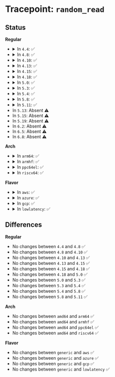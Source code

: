 # Tracepoint: <code>random_read</code>

## Status
<b>Regular</b>
<ul>
<li>
<details>
<summary>In <code>4.4</code>: ✅</summary>

Event:

```c
struct trace_event_raw_random_read {
    struct trace_entry ent;
    int got_bits;
    int need_bits;
    int pool_left;
    int input_left;
    char __data[0];
};
```
Function:

```c
void trace_event_raw_event_random_read(void *__data, int got_bits, int need_bits, int pool_left, int input_left);
```
</details>
</li>
<li>
<details>
<summary>In <code>4.8</code>: ✅</summary>

Event:

```c
struct trace_event_raw_random_read {
    struct trace_entry ent;
    int got_bits;
    int need_bits;
    int pool_left;
    int input_left;
    char __data[0];
};
```
Function:

```c
void trace_event_raw_event_random_read(void *__data, int got_bits, int need_bits, int pool_left, int input_left);
```
</details>
</li>
<li>
<details>
<summary>In <code>4.10</code>: ✅</summary>

Event:

```c
struct trace_event_raw_random_read {
    struct trace_entry ent;
    int got_bits;
    int need_bits;
    int pool_left;
    int input_left;
    char __data[0];
};
```
Function:

```c
void trace_event_raw_event_random_read(void *__data, int got_bits, int need_bits, int pool_left, int input_left);
```
</details>
</li>
<li>
<details>
<summary>In <code>4.13</code>: ✅</summary>

Event:

```c
struct trace_event_raw_random_read {
    struct trace_entry ent;
    int got_bits;
    int need_bits;
    int pool_left;
    int input_left;
    char __data[0];
};
```
Function:

```c
void trace_event_raw_event_random_read(void *__data, int got_bits, int need_bits, int pool_left, int input_left);
```
</details>
</li>
<li>
<details>
<summary>In <code>4.15</code>: ✅</summary>

Event:

```c
struct trace_event_raw_random_read {
    struct trace_entry ent;
    int got_bits;
    int need_bits;
    int pool_left;
    int input_left;
    char __data[0];
};
```
Function:

```c
void trace_event_raw_event_random_read(void *__data, int got_bits, int need_bits, int pool_left, int input_left);
```
</details>
</li>
<li>
<details>
<summary>In <code>4.18</code>: ✅</summary>

Event:

```c
struct trace_event_raw_random_read {
    struct trace_entry ent;
    int got_bits;
    int need_bits;
    int pool_left;
    int input_left;
    char __data[0];
};
```
Function:

```c
void trace_event_raw_event_random_read(void *__data, int got_bits, int need_bits, int pool_left, int input_left);
```
</details>
</li>
<li>
<details>
<summary>In <code>5.0</code>: ✅</summary>

Event:

```c
struct trace_event_raw_random_read {
    struct trace_entry ent;
    int got_bits;
    int need_bits;
    int pool_left;
    int input_left;
    char __data[0];
};
```
Function:

```c
void trace_event_raw_event_random_read(void *__data, int got_bits, int need_bits, int pool_left, int input_left);
```
</details>
</li>
<li>
<details>
<summary>In <code>5.3</code>: ✅</summary>

Event:

```c
struct trace_event_raw_random_read {
    struct trace_entry ent;
    int got_bits;
    int need_bits;
    int pool_left;
    int input_left;
    char __data[0];
};
```
Function:

```c
void trace_event_raw_event_random_read(void *__data, int got_bits, int need_bits, int pool_left, int input_left);
```
</details>
</li>
<li>
<details>
<summary>In <code>5.4</code>: ✅</summary>

Event:

```c
struct trace_event_raw_random_read {
    struct trace_entry ent;
    int got_bits;
    int need_bits;
    int pool_left;
    int input_left;
    char __data[0];
};
```
Function:

```c
void trace_event_raw_event_random_read(void *__data, int got_bits, int need_bits, int pool_left, int input_left);
```
</details>
</li>
<li>
<details>
<summary>In <code>5.8</code>: ✅</summary>

Event:

```c
struct trace_event_raw_random_read {
    struct trace_entry ent;
    int got_bits;
    int need_bits;
    int pool_left;
    int input_left;
    char __data[0];
};
```
Function:

```c
void trace_event_raw_event_random_read(void *__data, int got_bits, int need_bits, int pool_left, int input_left);
```
</details>
</li>
<li>
<details>
<summary>In <code>5.11</code>: ✅</summary>

Event:

```c
struct trace_event_raw_random_read {
    struct trace_entry ent;
    int got_bits;
    int need_bits;
    int pool_left;
    int input_left;
    char __data[0];
};
```
Function:

```c
void trace_event_raw_event_random_read(void *__data, int got_bits, int need_bits, int pool_left, int input_left);
```
</details>
</li>
<li>
In <code>5.13</code>: Absent ⚠️
</li>
<li>
In <code>5.15</code>: Absent ⚠️
</li>
<li>
In <code>5.19</code>: Absent ⚠️
</li>
<li>
In <code>6.2</code>: Absent ⚠️
</li>
<li>
In <code>6.5</code>: Absent ⚠️
</li>
<li>
In <code>6.8</code>: Absent ⚠️
</li>
</ul>
<b>Arch</b>
<ul>
<li>
<details>
<summary>In <code>arm64</code>: ✅</summary>

Event:

```c
struct trace_event_raw_random_read {
    struct trace_entry ent;
    int got_bits;
    int need_bits;
    int pool_left;
    int input_left;
    char __data[0];
};
```
Function:

```c
void trace_event_raw_event_random_read(void *__data, int got_bits, int need_bits, int pool_left, int input_left);
```
</details>
</li>
<li>
<details>
<summary>In <code>armhf</code>: ✅</summary>

Event:

```c
struct trace_event_raw_random_read {
    struct trace_entry ent;
    int got_bits;
    int need_bits;
    int pool_left;
    int input_left;
    char __data[0];
};
```
Function:

```c
void trace_event_raw_event_random_read(void *__data, int got_bits, int need_bits, int pool_left, int input_left);
```
</details>
</li>
<li>
<details>
<summary>In <code>ppc64el</code>: ✅</summary>

Event:

```c
struct trace_event_raw_random_read {
    struct trace_entry ent;
    int got_bits;
    int need_bits;
    int pool_left;
    int input_left;
    char __data[0];
};
```
Function:

```c
void trace_event_raw_event_random_read(void *__data, int got_bits, int need_bits, int pool_left, int input_left);
```
</details>
</li>
<li>
<details>
<summary>In <code>riscv64</code>: ✅</summary>

Event:

```c
struct trace_event_raw_random_read {
    struct trace_entry ent;
    int got_bits;
    int need_bits;
    int pool_left;
    int input_left;
    char __data[0];
};
```
Function:

```c
void trace_event_raw_event_random_read(void *__data, int got_bits, int need_bits, int pool_left, int input_left);
```
</details>
</li>
</ul>
<b>Flavor</b>
<ul>
<li>
<details>
<summary>In <code>aws</code>: ✅</summary>

Event:

```c
struct trace_event_raw_random_read {
    struct trace_entry ent;
    int got_bits;
    int need_bits;
    int pool_left;
    int input_left;
    char __data[0];
};
```
Function:

```c
void trace_event_raw_event_random_read(void *__data, int got_bits, int need_bits, int pool_left, int input_left);
```
</details>
</li>
<li>
<details>
<summary>In <code>azure</code>: ✅</summary>

Event:

```c
struct trace_event_raw_random_read {
    struct trace_entry ent;
    int got_bits;
    int need_bits;
    int pool_left;
    int input_left;
    char __data[0];
};
```
Function:

```c
void trace_event_raw_event_random_read(void *__data, int got_bits, int need_bits, int pool_left, int input_left);
```
</details>
</li>
<li>
<details>
<summary>In <code>gcp</code>: ✅</summary>

Event:

```c
struct trace_event_raw_random_read {
    struct trace_entry ent;
    int got_bits;
    int need_bits;
    int pool_left;
    int input_left;
    char __data[0];
};
```
Function:

```c
void trace_event_raw_event_random_read(void *__data, int got_bits, int need_bits, int pool_left, int input_left);
```
</details>
</li>
<li>
<details>
<summary>In <code>lowlatency</code>: ✅</summary>

Event:

```c
struct trace_event_raw_random_read {
    struct trace_entry ent;
    int got_bits;
    int need_bits;
    int pool_left;
    int input_left;
    char __data[0];
};
```
Function:

```c
void trace_event_raw_event_random_read(void *__data, int got_bits, int need_bits, int pool_left, int input_left);
```
</details>
</li>
</ul>

## Differences
<b>Regular</b>
<ul>
<li>
No changes between <code>4.4</code> and <code>4.8</code> ✅
</li>
<li>
No changes between <code>4.8</code> and <code>4.10</code> ✅
</li>
<li>
No changes between <code>4.10</code> and <code>4.13</code> ✅
</li>
<li>
No changes between <code>4.13</code> and <code>4.15</code> ✅
</li>
<li>
No changes between <code>4.15</code> and <code>4.18</code> ✅
</li>
<li>
No changes between <code>4.18</code> and <code>5.0</code> ✅
</li>
<li>
No changes between <code>5.0</code> and <code>5.3</code> ✅
</li>
<li>
No changes between <code>5.3</code> and <code>5.4</code> ✅
</li>
<li>
No changes between <code>5.4</code> and <code>5.8</code> ✅
</li>
<li>
No changes between <code>5.8</code> and <code>5.11</code> ✅
</li>
</ul>
<b>Arch</b>
<ul>
<li>
No changes between <code>amd64</code> and <code>arm64</code> ✅
</li>
<li>
No changes between <code>amd64</code> and <code>armhf</code> ✅
</li>
<li>
No changes between <code>amd64</code> and <code>ppc64el</code> ✅
</li>
<li>
No changes between <code>amd64</code> and <code>riscv64</code> ✅
</li>
</ul>
<b>Flavor</b>
<ul>
<li>
No changes between <code>generic</code> and <code>aws</code> ✅
</li>
<li>
No changes between <code>generic</code> and <code>azure</code> ✅
</li>
<li>
No changes between <code>generic</code> and <code>gcp</code> ✅
</li>
<li>
No changes between <code>generic</code> and <code>lowlatency</code> ✅
</li>
</ul>
